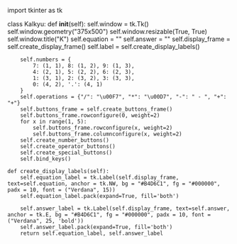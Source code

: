 
import tkinter as tk

class Kalkyu:
    def __init__(self):
        self.window = tk.Tk()
        self.window.geometry("375x500")
        self.window.resizable(True, True)
        self.window.title("K")
        self.equation = ""
        self.answer = ""
        self.display_frame = self.create_display_frame()
        self.label = self.create_display_labels()


        self.numbers = {
            7: (1, 1), 8: (1, 2), 9: (1, 3),
            4: (2, 1), 5: (2, 2), 6: (2, 3),
            1: (3, 1), 2: (3, 2), 3: (3, 3),
            0: (4, 2), '.': (4, 1)
        }
        self.operations = {"/": "\u00F7", "*": "\u00D7", "-": " - ", "+": "+"}
        self.buttons_frame = self.create_buttons_frame()
        self.buttons_frame.rowconfigure(0, weight=2)
        for x in range(1, 5):
            self.buttons_frame.rowconfigure(x, weight=2)
            self.buttons_frame.columnconfigure(x, weight=2)
        self.create_number_buttons()
        self.create_operator_buttons()
        self.create_special_buttons()
        self.bind_keys()

    def create_display_labels(self):
        self.equation_label = tk.Label(self.display_frame, text=self.equation, anchor = tk.NW, bg = "#B4D6C1", fg = "#000000", padx = 10, font = ("Verdana", 15))
        self.equation_label.pack(expand=True, fill='both')

        self.answer_label = tk.Label(self.display_frame, text=self.answer, anchor = tk.E, bg = "#B4D6C1", fg = "#000000", padx = 10, font = ("Verdana", 25, 'bold'))
        self.answer_label.pack(expand=True, fill='both')
        return self.equation_label, self.answer_label



